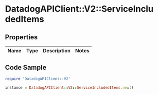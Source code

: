 # DatadogAPIClient::V2::ServiceIncludedItems

## Properties

Name | Type | Description | Notes
------------ | ------------- | ------------- | -------------

## Code Sample

```ruby
require 'DatadogAPIClient::V2'

instance = DatadogAPIClient::V2::ServiceIncludedItems.new()
```


